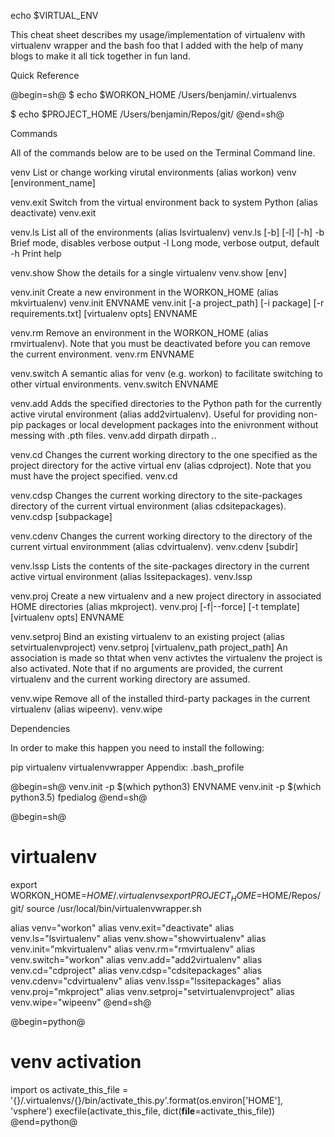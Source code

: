 echo $VIRTUAL_ENV

This cheat sheet describes my usage/implementation of virtualenv with virtualenv wrapper and the bash foo that I added with the help of many blogs to make it all tick together in fun land.

Quick Reference

@begin=sh@
$ echo $WORKON_HOME
/Users/benjamin/.virtualenvs

$ echo $PROJECT_HOME
/Users/benjamin/Repos/git/
@end=sh@



Commands

All of the commands below are to be used on the Terminal Command line.

venv List or change working virutal environments (alias workon)
venv [environment_name]

venv.exit Switch from the virtual environment back to system Python (alias deactivate)
venv.exit

venv.ls List all of the environments (alias lsvirtualenv)
venv.ls [-b] [-l] [-h]
  -b Brief mode, disables verbose output -l Long mode, verbose output, default -h Print help

venv.show Show the details for a single virtualenv
venv.show [env]

venv.init Create a new environment in the WORKON_HOME (alias mkvirtualenv)
venv.init ENVNAME
venv.init [-a project_path] [-i package] [-r requirements.txt] [virtualenv opts] ENVNAME

venv.rm Remove an environment in the WORKON_HOME (alias rmvirtualenv). Note that you must be deactivated before you can remove the current environment.
venv.rm ENVNAME

venv.switch A semantic alias for venv (e.g. workon) to facilitate switching to other virtual environments.
venv.switch ENVNAME

venv.add Adds the specified directories to the Python path for the currently active virutal environment (alias add2virtualenv). Useful for providing non-pip packages or local development packages into the enivronment without messing with .pth files.
venv.add dirpath dirpath ..

venv.cd Changes the current working directory to the one specified as the project directory for the active virtual env (alias cdproject). Note that you must have the project specified.
venv.cd

venv.cdsp Changes the current working directory to the site-packages directory of the current virtual environment (alias cdsitepackages).
venv.cdsp [subpackage]

venv.cdenv Changes the current working directory to the directory of the current virtual environmment (alias cdvirtualenv).
venv.cdenv [subdir]

venv.lssp Lists the contents of the site-packages directory in the current active virtual environment (alias lssitepackages).
venv.lssp

venv.proj Create a new virtualenv and a new project directory in associated HOME directories (alias mkproject).
venv.proj [-f|--force] [-t template] [virtualenv opts] ENVNAME

venv.setproj Bind an existing virtualenv to an existing project (alias setvirtualenvproject)
venv.setproj [virtualenv_path project_path]
An association is made so thtat when venv activtes the virtualenv the project is also activated.
Note that if no arguments are provided, the current virtualenv and the current working directory are assumed.

venv.wipe Remove all of the installed third-party packages in the current virtualenv (alias wipeenv).
venv.wipe

Dependencies

In order to make this happen you need to install the following:

pip
virtualenv
virtualenvwrapper
Appendix: .bash_profile

@begin=sh@
venv.init -p $(which python3) ENVNAME
venv.init -p $(which python3.5) fpedialog
@end=sh@

@begin=sh@
# virtualenv
export WORKON_HOME=$HOME/.virtualenvs
export PROJECT_HOME=$HOME/Repos/git/
source /usr/local/bin/virtualenvwrapper.sh

alias venv="workon"
alias venv.exit="deactivate"
alias venv.ls="lsvirtualenv"
alias venv.show="showvirtualenv"
alias venv.init="mkvirtualenv"
alias venv.rm="rmvirtualenv"
alias venv.switch="workon"
alias venv.add="add2virtualenv"
alias venv.cd="cdproject"
alias venv.cdsp="cdsitepackages"
alias venv.cdenv="cdvirtualenv"
alias venv.lssp="lssitepackages"
alias venv.proj="mkproject"
alias venv.setproj="setvirtualenvproject"
alias venv.wipe="wipeenv"
@end=sh@

@begin=python@
# venv activation
import os
activate_this_file = '{}/.virtualenvs/{}/bin/activate_this.py'.format(os.environ['HOME'], 'vsphere')
execfile(activate_this_file, dict(__file__=activate_this_file))
@end=python@
